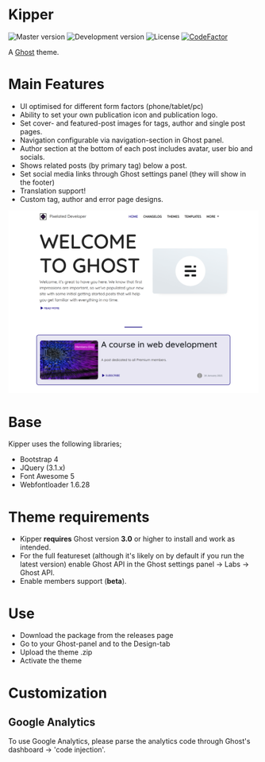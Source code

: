 # Kipper

![Master version](https://img.shields.io/github/package-json/v/pixelateddeveloper/kipper/master?style=flat-square)
![Development version](https://img.shields.io/github/package-json/v/pixelateddeveloper/kipper/dev?style=flat-square)
![License](https://img.shields.io/github/license/pixelateddeveloper/kipper?style=flat-square)
[![CodeFactor](https://www.codefactor.io/repository/github/pixelateddeveloper/kipper/badge)](https://www.codefactor.io/repository/github/pixelateddeveloper/kipper)

A [Ghost](http://github.com/tryghost/ghost/) theme. 

# Main Features
- UI optimised for different form factors (phone/tablet/pc)
- Ability to set your own publication icon and publication logo.
- Set cover- and featured-post images for tags, author and single post pages.
- Navigation configurable via navigation-section in Ghost panel.
- Author section at the bottom of each post includes avatar, user bio and socials.
- Shows related posts (by primary tag) below a post.
- Set social media links through Ghost settings panel (they will show in the footer)
- Translation support!
- Custom tag, author and error page designs.

![Kipper](https://github.com/pixelateddeveloper/kipper/raw/master/assets/screenshot-desktop.png)

# Base
Kipper uses the following libraries;
- Bootstrap 4
- JQuery (3.1.x)
- Font Awesome 5
- Webfontloader 1.6.28

# Theme requirements
- Kipper **requires** Ghost version **3.0** or higher to install and work as intended. 
- For the full featureset (although it's likely on by default if you run the latest version) enable Ghost API in the Ghost settings panel -> Labs -> Ghost API.
- Enable members support (**beta**).

# Use
- Download the package from the releases page
- Go to your Ghost-panel and to the Design-tab
- Upload the theme .zip
- Activate the theme

# Customization

## Google Analytics
To use Google Analytics, please parse the analytics code through Ghost's dashboard -> 'code injection'.